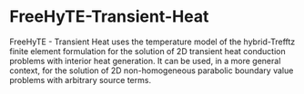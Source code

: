 # FreeHyTE-Transient-Heat
FreeHyTE - Transient Heat uses the temperature model of the hybrid-Trefftz finite element formulation for the solution of 2D transient heat
conduction problems with interior heat generation. It can be used, in a more general context, for the solution of 2D non-homogeneous 
parabolic boundary value problems with arbitrary source terms.
